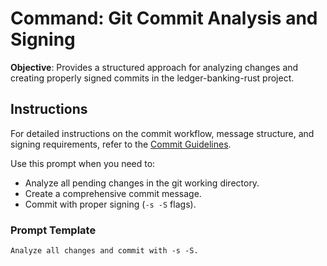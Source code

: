 # Command: Git Commit Analysis and Signing

**Objective**: Provides a structured approach for analyzing changes and creating properly signed commits in the ledger-banking-rust project.

## Instructions

For detailed instructions on the commit workflow, message structure, and signing requirements, refer to the [Commit Guidelines](../../docs/guidelines/commit-guidelines.md).

Use this prompt when you need to:
- Analyze all pending changes in the git working directory.
- Create a comprehensive commit message.
- Commit with proper signing (`-s -S` flags).

### Prompt Template

```
Analyze all changes and commit with -s -S.